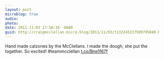 ```yaml
---
layout: post
microblog: true
audio: 
photo: 
date: 2011-11-03 17:58:16 -0600
guid: http://craigmcclellan.micro.blog/2011/11/03/t132245237509795840.html
---
```

Hand made calzones by the McClellans. I made the dough, she put the together. So excited! #teammcclellan [t.co/Bne1f67f](http://t.co/Bne1f67f)
